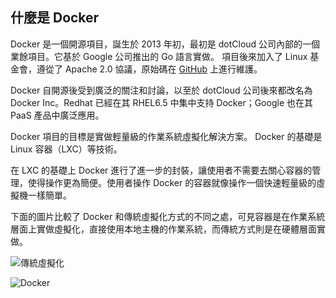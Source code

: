 ## 什麼是 Docker
Docker 是一個開源項目，誕生於 2013 年初，最初是 dotCloud 公司內部的一個業餘項目。它基於 Google 公司推出的 Go 語言實做。
項目後來加入了 Linux 基金會，遵從了 Apache 2.0 協議，原始碼在 [GitHub](https://github.com/docker/docker) 上進行維護。

Docker 自開源後受到廣泛的關注和討論，以至於 dotCloud 公司後來都改名為 Docker Inc。Redhat 已經在其 RHEL6.5 中集中支持 Docker；Google 也在其 PaaS 產品中廣泛應用。

Docker 項目的目標是實做輕量級的作業系統虛擬化解決方案。
Docker 的基礎是 Linux 容器（LXC）等技術。

在 LXC 的基礎上 Docker 進行了進一步的封裝，讓使用者不需要去關心容器的管理，使得操作更為簡便。使用者操作 Docker 的容器就像操作一個快速輕量級的虛擬機一樣簡單。

下面的圖片比較了 Docker 和傳統虛擬化方式的不同之處，可見容器是在作業系統層面上實做虛擬化，直接使用本地主機的作業系統，而傳統方式則是在硬體層面實做。

![傳統虛擬化](../_images/virtualization.png)

![Docker](../_images/docker.png)
